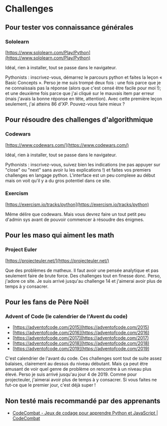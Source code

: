 # Challenges

## Pour tester vos connaissance générales

### Sololearn

[https://www.sololearn.com/Play/Python](https://www.sololearn.com/Play/Python)

Idéal, rien à installer, tout se passe dans le navigateur.

Pythonists : inscrivez-vous, démarrez le parcours python et faites la leçon « Basic Concepts ». Perso je me suis trompé deux fois : une fois parce que je ne connaissais pas la réponse (alors que c'est censé être facile pour moi !); et une deuxième fois parce que j'ai cliqué sur le mauvais item par erreur (mais j'avais la bonne réponse en tête, attention).
Avec cette première leçon seulement, j'ai atteins 86 d'XP. Pouvez-vous faire mieux ?

## Pour résoudre des challenges d'algorithmique

### Codewars

[https://www.codewars.com/](https://www.codewars.com/)

Idéal, rien à installer, tout se passe dans le navigateur.

Pythonists : inscrivez-vous, suivez bien les indications (ne pas appuyer sur "close" ou "next" sans avoir lu les explications !) et faites vos premiers challenges en langage python. L'interface est un peu complexe au début mais on voit qu'il y a du gros potentiel dans ce site.

### Exercism

[https://exercism.io/tracks/python](https://exercism.io/tracks/python)

Même délire que codewars. Mais vous devrez faire un tout petit peu d'admin sys avant de pouvoir commencer à résoudre des énigmes.

## Pour les maso qui aiment les math

### Project Euler

[https://projecteuler.net/](https://projecteuler.net/)

Que des problèmes de matheux. Il faut avoir une pensée analytique et pas seulement faire de brute force. Des challenges tout en finesse donc.
Perso, j'adore ce site. Je suis arrivé jusqu'au challenge 14 et j'aimerai avoir plus de temps à y consacrer.

## Pour les fans de Père Noël

### Advent of Code (le calendrier de l'Avent du code)

- [https://adventofcode.com/2015](https://adventofcode.com/2015)
- [https://adventofcode.com/2016](https://adventofcode.com/2016)
- [https://adventofcode.com/2017](https://adventofcode.com/2017)
- [https://adventofcode.com/2018](https://adventofcode.com/2018)
- [https://adventofcode.com/2019](https://adventofcode.com/2019)

C'est calendrier de l'avant du code. Ces challenges sont tout de suite assez balaises, clairement au dessus du niveau débutant. Mais ça peut être amusant de voir quel genre de problème on rencontre à un niveau plus élevé.
Perso je suis arrivé jusqu'au jour 4 de 2019. Comme pour projecteuler, j'aimerai avoir plus de temps à y consacrer. Si vous faites ne fut-ce que le premier jour, c'est déjà super !

## Non testé mais recommandé par des apprenants

- [CodeCombat - Jeux de codage pour apprendre Python et JavaScript | CodeCombat](https://codecombat.com/)


